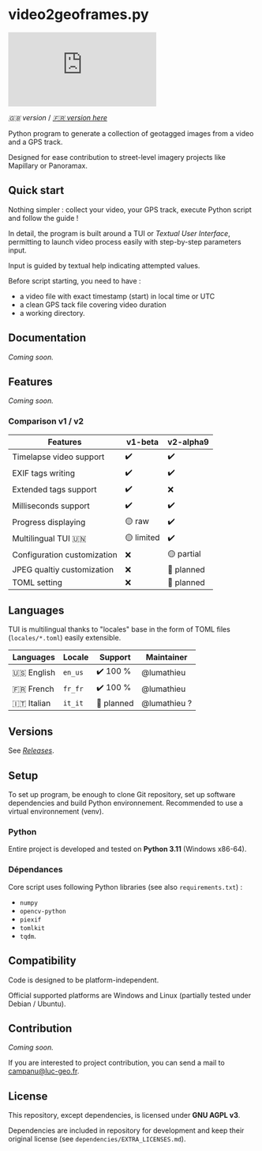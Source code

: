 # video2geoframes.py

![Gitea Release](https://img.shields.io/gitea/v/release/lumathieu/video2geoframes.py?gitea_url=https%3A%2F%2Fgit.luc-geo.fr&include_prereleases&sort=semver&display_name=release&style=flat&link=https%3A%2F%2Fgit.luc-geo.fr%2Flumathieu%2Fvideo2geoframes.py%2Freleases)

_🇬🇧 version_ / [_🇫🇷 version here_]()

Python program to generate a collection of geotagged images from a video and a GPS track.

Designed for ease contribution to street-level imagery projects like Mapillary or Panoramax.

## Quick start

Nothing simpler : collect your video, your GPS track, execute Python script and follow the guide !

In detail, the program is built around a TUI or _Textual User Interface_, permitting to launch video process easily with
step-by-step parameters input.

Input is guided by textual help indicating attempted values.

Before script starting, you need to have :
* a video file with exact timestamp (start) in local time or UTC
* a clean GPS tack file covering video duration
* a working directory.

## Documentation

_Coming soon._

## Features

_Coming soon._

### Comparison v1 / v2

| Features                    | v1-beta    | v2-alpha9  |
|-----------------------------|------------|------------|
| Timelapse video support     | ✔️         | ✔️         |
| EXIF tags writing           | ✔️         | ✔️         |
| Extended tags support       | ✔️         | ❌          |
| Milliseconds support        | ✔️         | ✔️         |
| Progress displaying         | 🟡 raw     | ✔️         |
| Multilingual TUI 🇺🇳       | 🟡 limited | ✔️         |
| Configuration customization | ❌          | 🟡 partial | 
| JPEG qualtiy customization  | ❌          | 🔄 planned |
| TOML setting                | ❌          | 🔄 planned |

## Languages
 
TUI is multilingual thanks to "locales" base in the form of TOML files (`locales/*.toml`) easily extensible.

| Languages    | Locale  | Support    | Maintainer   |
|--------------|---------|------------|--------------|
| 🇺🇸 English | `en_us` | ✔️ 100 %   | @lumathieu   |
| 🇫🇷 French  | `fr_fr` | ✔️ 100 %   | @lumathieu   |
| 🇮🇹 Italian | `it_it` | 🔄 planned | @lumathieu ? |

## Versions

See [_Releases_](https://git.luc-geo.fr/lumathieu/video2geoframes.py/releases).

## Setup

To set up program, be enough to clone Git repository, set up software dependencies and build Python environnement.
Recommended to use a virtual environnement (venv).

### Python

Entire project is developed and tested on **Python 3.11** (Windows x86-64).

### Dépendances

Core script uses following Python libraries (see also `requirements.txt`) :
- `numpy`
- `opencv-python`
- `piexif`
- `tomlkit`
- `tqdm`.

## Compatibility

Code is designed to be platform-independent.

Official supported platforms are Windows and Linux (partially tested under Debian / Ubuntu).

## Contribution

_Coming soon._

If you are interested to project contribution, you can send a mail to campanu@luc-geo.fr.

## License

This repository, except dependencies, is licensed under **GNU AGPL v3**.

Dependencies are included in repository for development and keep their original license
(see `dependencies/EXTRA_LICENSES.md`).
